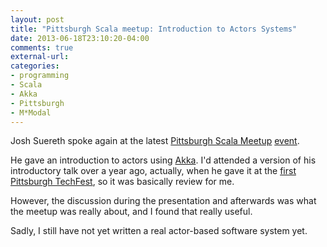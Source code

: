 ```yaml
---
layout: post
title: "Pittsburgh Scala meetup: Introduction to Actors Systems"
date: 2013-06-18T23:10:20-04:00
comments: true
external-url: 
categories: 
- programming
- Scala
- Akka
- Pittsburgh
- M*Modal
---
```

Josh Suereth spoke again at the latest [Pittsburgh Scala Meetup](http://www.meetup.com/Pittsburgh-Scala-Meetup/) [event](http://www.meetup.com/Pittsburgh-Scala-Meetup/events/123884682/).

He gave an introduction to actors using [Akka](http://akka.io/). I'd attended a version of his introductory talk over a year ago, actually, when he gave it at the [first Pittsburgh TechFest](/blog/2012/06/09/report-on-the-first-pittsburgh-techfest-2012/), so it was basically review for me.

However, the discussion during the presentation and afterwards was what the meetup was really about, and I found that really useful.

Sadly, I still have not yet written a real actor-based software system yet.

